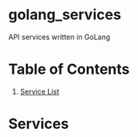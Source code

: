 # golang_services
API services written in GoLang

# Table of Contents

1. [Service List](#services)


# Services
